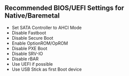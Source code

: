 ## Recommended BIOS/UEFI Settings for Native/Baremetal

  - Set SATA Controller to AHCI Mode
  - Disable Fastboot
  - Disable Secure Boot
  - Enable OptionROM/OpROM
  - Disable PXE Boot
  - Disable SRV-IO
  - Disable rBAR
  - Use UEFI if possible
  - Use USB Stick as first Boot device